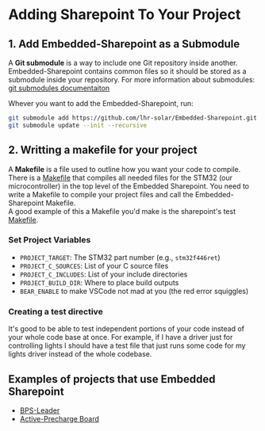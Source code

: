 # Adding Sharepoint To Your Project

## 1. Add Embedded-Sharepoint as a Submodule
A **Git submodule** is a way to include one Git repository inside another. 
Embedded-Sharepoint contains common files so it should be stored as a submodule inside your repository.
For more information about submodules: [git submodules documentaiton](https://github.blog/open-source/git/working-with-submodules/)

Whever you want to add the Embedded-Sharepoint, run: 
```sh
git submodule add https://github.com/lhr-solar/Embedded-Sharepoint.git
git submodule update --init --recursive
```

## 2. Writting a makefile for your project
A **Makefile** is a file used to outline how you want your code to compile. There is a [Makefile](https://github.com/lhr-solar/Embedded-Sharepoint/blob/main/Makefile) that compiles all needed files for the STM32 (our microcontroller) in the top level of the Embedded Sharepoint. You need to write a Makefile to compile your project files and call the Embedded-Sharepoint Makefile.   
A good example of this a Makefile you'd make is the sharepoint's test [Makefile](https://github.com/lhr-solar/Embedded-Sharepoint/blob/main/test/Makefile).  


### Set Project Variables
* `PROJECT_TARGET`: The STM32 part number (e.g., `stm32f446ret`)
* `PROJECT_C_SOURCES`: List of your C source files
* `PROJECT_C_INCLUDES`: List of your include directories
* `PROJECT_BUILD_DIR`: Where to place build outputs
* `BEAR_ENABLE` to make VSCode not mad at you (the red error squiggles)

### Creating a test directive
It's good to be able to test independent portions of your code instead of your whole code base at once. For example, if I have a driver just for controlling lights I should have a test file that just runs some code for my lights driver instead of the whole codebase. 


## Examples of projects that use Embedded Sharepoint
* [BPS-Leader](https://github.com/lhr-solar/BPS-Leader)
* [Active-Precharge Board](https://github.com/lhr-solar/Active-Precharge-Board#)